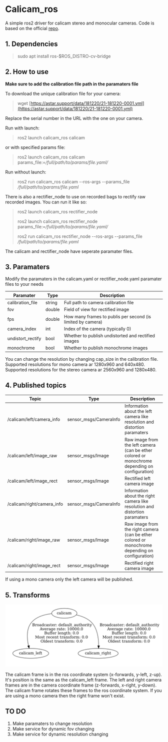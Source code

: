 # Calicam_ros

A simple ros2 driver for calicam stereo and monocular cameras. Code is based on the official [repo](https://github.com/astar-ai/calicam).

## 1. Dependencies

> sudo apt install ros-$ROS_DISTRO-cv-bridge

## 2. How to use

**Make sure to add the calibration file path in the paramaters file**

To download the unique calibration file for your camera:
> wget [https://astar.support/data/181220/21-181220-0001.yml](https://astar.support/data/181220/21-181220-0001.yml)

Replace the serial number in the URL with the one on your camera.

Run with launch:
> ros2 launch calicam_ros calicam

or with specified params file:
> ros2 launch calicam_ros calicam params_file:=*/full/path/to/params/file.yaml/*

Run without launch:
> ros2 run calicam_ros calicam --ros-args --params_file */full/path/to/params/file.yaml*

There is also a rectifier_node to use on recorded bags to rectify raw recorded images. You can run it like so:
> ros2 launch calicam_ros rectifier_node
> 
> ros2 launch calicam_ros rectifier_node params_file:=*/full/path/to/params/file.yaml/*
> 
> ros2 run calicam_ros rectifier_node --ros-args --params_file */full/path/to/params/file.yaml*

The calicam and rectifier_node have seperate paramater files.

## 3. Paramaters

Modify the paramaters in the calicam.yaml or rectifier_node.yaml paramater files to your needs

| Paramater | Type | Description |
| ----------- | ----------- | ----------- |
| calibration_file | string | Full path to camera calibration file |
| fov | double | Field of view for rectified image |
| fps | double | How many frames to publis per second (is limited by camera) |
| camera_index | int | Index of the camera (typically 0) |
| undistort_rectify | bool | Whether to publish undistorted and rectified images |
| monochrome | bool | Whether to publish monochrome images |

You can change the resolution by changing cap_size in the calibration file. Supported resolutions for mono camera ar 1280x960 and 640x480. Supported resolutions for the stereo camera ar 2560x960 and 1280x480.

## 4. Published topics

| Topic | Type | Description |
| ----------- | ----------- | ----------- |
| /calicam/left/camera_info | sensor_msgs/CameraInfo | Information about the left camera like resolution and distortion paramaters |
| /calicam/left/image_raw | sensor_msgs/Image | Raw image from the left camera (can be ether colored or monochrome depending on configuration) |
| /calicam/left/image_rect | sensor_msgs/Image | Rectified left camera image |
| /calicam/right/camera_info | sensor_msgs/CameraInfo | Information about the right camera like resolution and distortion paramaters |
| /calicam/right/image_raw | sensor_msgs/Image | Raw image from the right camera (can be ether colored or monochrome depending on configuration) |
| /calicam/right/image_rect | sensor_msgs/Image | Rectified right camera image |

If using a mono camera only the left camera will be published.

## 5. Transforms

![tf_tree.png](./photos/tf_tree.png)

The calicam frame is in the ros coordinate system (x-forwards, y-left, z-up). It's position is the same as the calicam_left frame. The left and right camera frames are in the camera coordinate frame (z-forwards, x-right, y-down). The calicam frame rotates these frames to the ros coordinate system. If you are using a mono camera then the right frame won't exist.

## TO DO

1. Make paramaters to change resolution
2. Make service for dynamic fov changing
3. Make service for dynamic resolution changing
